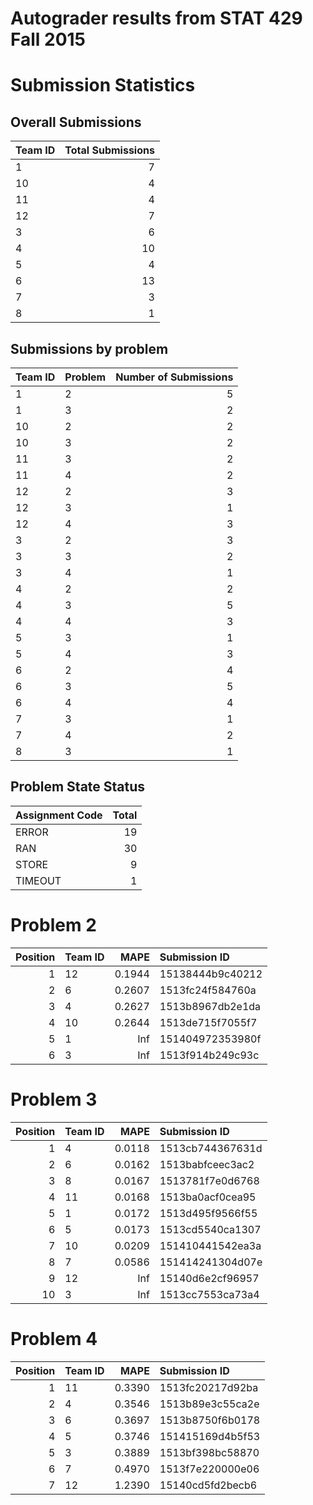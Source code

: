 Autograder results from STAT 429 Fall 2015
==========================================

Submission Statistics
=====================

Overall Submissions
-------------------

| Team ID |  Total Submissions|
|:--------|------------------:|
| 1       |                  7|
| 10      |                  4|
| 11      |                  4|
| 12      |                  7|
| 3       |                  6|
| 4       |                 10|
| 5       |                  4|
| 6       |                 13|
| 7       |                  3|
| 8       |                  1|

Submissions by problem
----------------------

| Team ID | Problem |  Number of Submissions|
|:--------|:--------|----------------------:|
| 1       | 2       |                      5|
| 1       | 3       |                      2|
| 10      | 2       |                      2|
| 10      | 3       |                      2|
| 11      | 3       |                      2|
| 11      | 4       |                      2|
| 12      | 2       |                      3|
| 12      | 3       |                      1|
| 12      | 4       |                      3|
| 3       | 2       |                      3|
| 3       | 3       |                      2|
| 3       | 4       |                      1|
| 4       | 2       |                      2|
| 4       | 3       |                      5|
| 4       | 4       |                      3|
| 5       | 3       |                      1|
| 5       | 4       |                      3|
| 6       | 2       |                      4|
| 6       | 3       |                      5|
| 6       | 4       |                      4|
| 7       | 3       |                      1|
| 7       | 4       |                      2|
| 8       | 3       |                      1|

Problem State Status
--------------------

| Assignment Code |  Total|
|:----------------|------:|
| ERROR           |     19|
| RAN             |     30|
| STORE           |      9|
| TIMEOUT         |      1|

Problem 2
=========

|  Position| Team ID |    MAPE| Submission ID    |
|---------:|:--------|-------:|:-----------------|
|         1| 12      |  0.1944| 15138444b9c40212 |
|         2| 6       |  0.2607| 1513fc24f584760a |
|         3| 4       |  0.2627| 1513b8967db2e1da |
|         4| 10      |  0.2644| 1513de715f7055f7 |
|         5| 1       |     Inf| 151404972353980f |
|         6| 3       |     Inf| 1513f914b249c93c |

Problem 3
=========

|  Position| Team ID |    MAPE| Submission ID    |
|---------:|:--------|-------:|:-----------------|
|         1| 4       |  0.0118| 1513cb744367631d |
|         2| 6       |  0.0162| 1513babfceec3ac2 |
|         3| 8       |  0.0167| 1513781f7e0d6768 |
|         4| 11      |  0.0168| 1513ba0acf0cea95 |
|         5| 1       |  0.0172| 1513d495f9566f55 |
|         6| 5       |  0.0173| 1513cd5540ca1307 |
|         7| 10      |  0.0209| 151410441542ea3a |
|         8| 7       |  0.0586| 151414241304d07e |
|         9| 12      |     Inf| 15140d6e2cf96957 |
|        10| 3       |     Inf| 1513cc7553ca73a4 |

Problem 4
=========

|  Position| Team ID |    MAPE| Submission ID    |
|---------:|:--------|-------:|:-----------------|
|         1| 11      |  0.3390| 1513fc20217d92ba |
|         2| 4       |  0.3546| 1513b89e3c55ca2e |
|         3| 6       |  0.3697| 1513b8750f6b0178 |
|         4| 5       |  0.3746| 151415169d4b5f53 |
|         5| 3       |  0.3889| 1513bf398bc58870 |
|         6| 7       |  0.4970| 1513f7e220000e06 |
|         7| 12      |  1.2390| 15140cd5fd2becb6 |
